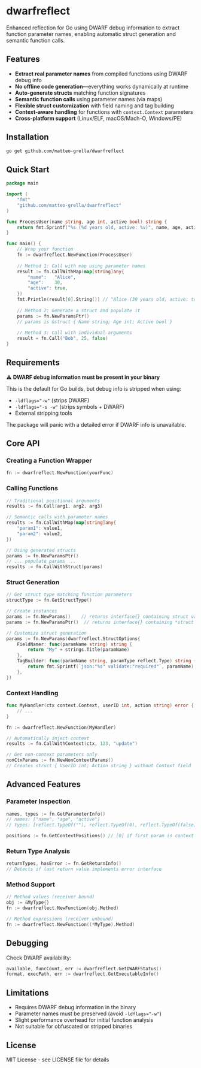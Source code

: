 # dwarfreflect

Enhanced reflection for Go using DWARF debug information to extract function parameter names, enabling automatic struct generation and semantic function calls.

## Features

- **Extract real parameter names** from compiled functions using DWARF debug info
- **No offline code generation**—everything works dynamically at runtime
- **Auto-generate structs** matching function signatures
- **Semantic function calls** using parameter names (via maps)
- **Flexible struct customization** with field naming and tag building
- **Context-aware handling** for functions with `context.Context` parameters
- **Cross-platform support** (Linux/ELF, macOS/Mach-O, Windows/PE)

## Installation

```bash
go get github.com/matteo-grella/dwarfreflect
```

## Quick Start

```go
package main

import (
    "fmt"
    "github.com/matteo-grella/dwarfreflect"
)

func ProcessUser(name string, age int, active bool) string {
    return fmt.Sprintf("%s (%d years old, active: %v)", name, age, active)
}

func main() {
    // Wrap your function
    fn := dwarfreflect.NewFunction(ProcessUser)
    
    // Method 1: Call with map using parameter names
    result := fn.CallWithMap(map[string]any{
        "name":   "Alice",
        "age":    30,
        "active": true,
    })
    fmt.Println(result[0].String()) // "Alice (30 years old, active: true)"
    
    // Method 2: Generate a struct and populate it
    params := fn.NewParamsPtr()
    // params is &struct { Name string; Age int; Active bool }
    
    // Method 3: Call with individual arguments
    result = fn.Call("Bob", 25, false)
}
```

## Requirements

⚠️ **DWARF debug information must be present in your binary**

This is the default for Go builds, but debug info is stripped when using:
- `-ldflags="-w"` (strips DWARF)
- `-ldflags="-s -w"` (strips symbols + DWARF)
- External stripping tools

The package will panic with a detailed error if DWARF info is unavailable.

## Core API

### Creating a Function Wrapper
```go
fn := dwarfreflect.NewFunction(yourFunc)
```

### Calling Functions
```go
// Traditional positional arguments
results := fn.Call(arg1, arg2, arg3)

// Semantic calls with parameter names
results := fn.CallWithMap(map[string]any{
    "param1": value1,
    "param2": value2,
})

// Using generated structs
params := fn.NewParamsPtr()
// ... populate params ...
results := fn.CallWithStruct(params)
```

### Struct Generation
```go
// Get struct type matching function parameters
structType := fn.GetStructType()

// Create instances
params := fn.NewParams()    // returns interface{} containing struct value
params := fn.NewParamsPtr()  // returns interface{} containing *struct

// Customize struct generation
params := fn.NewParams(dwarfreflect.StructOptions{
    FieldNamer: func(paramName string) string {
        return "My" + strings.Title(paramName)
    },
    TagBuilder: func(paramName string, paramType reflect.Type) string {
        return fmt.Sprintf(`json:"%s" validate:"required"`, paramName)
    },
})
```

### Context Handling
```go
func MyHandler(ctx context.Context, userID int, action string) error {
    // ...
}

fn := dwarfreflect.NewFunction(MyHandler)

// Automatically inject context
results := fn.CallWithContext(ctx, 123, "update")

// Get non-context parameters only
nonCtxParams := fn.NewNonContextParams()
// Creates struct { UserID int; Action string } without Context field
```

## Advanced Features

### Parameter Inspection
```go
names, types := fn.GetParameterInfo()
// names: ["name", "age", "active"]
// types: [reflect.TypeOf(""), reflect.TypeOf(0), reflect.TypeOf(false)]

positions := fn.GetContextPositions() // [0] if first param is context
```

### Return Type Analysis
```go
returnTypes, hasError := fn.GetReturnInfo()
// Detects if last return value implements error interface
```

### Method Support
```go
// Method values (receiver bound)
obj := &MyType{}
fn := dwarfreflect.NewFunction(obj.Method)

// Method expressions (receiver unbound)
fn := dwarfreflect.NewFunction((*MyType).Method)
```

## Debugging

Check DWARF availability:
```go
available, funcCount, err := dwarfreflect.GetDWARFStatus()
format, execPath, err := dwarfreflect.GetExecutableInfo()
```

## Limitations

- Requires DWARF debug information in the binary
- Parameter names must be preserved (avoid `-ldflags="-w"`)
- Slight performance overhead for initial function analysis
- Not suitable for obfuscated or stripped binaries

## License

MIT License - see LICENSE file for details